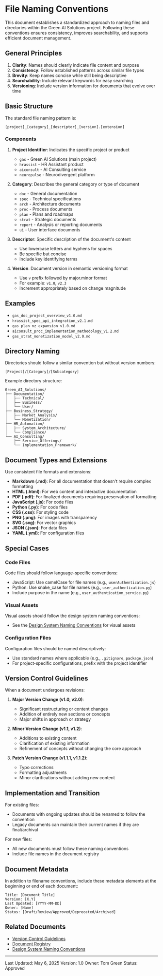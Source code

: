 # File Naming Conventions

This document establishes a standardized approach to naming files and directories within the Green AI Solutions project. Following these conventions ensures consistency, improves searchability, and supports efficient document management.

## General Principles

1. **Clarity**: Names should clearly indicate file content and purpose
2. **Consistency**: Follow established patterns across similar file types
3. **Brevity**: Keep names concise while still being descriptive
4. **Searchability**: Include relevant keywords for easy searching
5. **Versioning**: Include version information for documents that evolve over time

## Basic Structure

The standard file naming pattern is:

```
[project]_[category]_[descriptor]_[version].[extension]
```

### Components

1. **Project Identifier**: Indicates the specific project or product
   - `gas` - Green AI Solutions (main project)
   - `hrassist` - HR Assistant product
   - `aiconsult` - AI Consulting service
   - `neuropulse` - Neurodivergent platform

2. **Category**: Describes the general category or type of document
   - `doc` - General documentation
   - `spec` - Technical specifications
   - `arch` - Architecture documents
   - `proc` - Process documents
   - `plan` - Plans and roadmaps
   - `strat` - Strategic documents
   - `report` - Analysis or reporting documents
   - `ui` - User interface documents

3. **Descriptor**: Specific description of the document's content
   - Use lowercase letters and hyphens for spaces
   - Be specific but concise
   - Include key identifying terms

4. **Version**: Document version in semantic versioning format
   - Use `v` prefix followed by major.minor format
   - For example: `v1.0`, `v2.3`
   - Increment appropriately based on change magnitude

## Examples

- `gas_doc_project_overview_v1.0.md`
- `hrassist_spec_api_integration_v2.1.md`
- `gas_plan_nz_expansion_v1.0.md`
- `aiconsult_proc_implementation_methodology_v1.2.md`
- `gas_strat_monetization_model_v2.0.md`

## Directory Naming

Directories should follow a similar convention but without version numbers:

```
[Project]/[Category]/[Subcategory]
```

Example directory structure:
```
Green_AI_Solutions/
├── Documentation/
│   ├── Technical/
│   ├── Business/
│   └── User/
├── Business_Strategy/
│   ├── Market_Analysis/
│   └── Monetization/
├── HR_Automation/
│   ├── System_Architecture/
│   └── Compliance/
└── AI_Consulting/
    ├── Service_Offerings/
    └── Implementation_Framework/
```

## Document Types and Extensions

Use consistent file formats and extensions:

- **Markdown (.md)**: For all documentation that doesn't require complex formatting
- **HTML (.html)**: For web content and interactive documentation
- **PDF (.pdf)**: For finalized documents requiring preservation of formatting
- **JavaScript (.js)**: For code files
- **Python (.py)**: For code files
- **CSS (.css)**: For styling code
- **PNG (.png)**: For images with transparency
- **SVG (.svg)**: For vector graphics
- **JSON (.json)**: For data files
- **YAML (.yml)**: For configuration files

## Special Cases

### Code Files

Code files should follow language-specific conventions:
- JavaScript: Use camelCase for file names (e.g., `userAuthentication.js`)
- Python: Use snake_case for file names (e.g., `user_authentication.py`)
- Include purpose in the name (e.g., `user_authentication_service.py`)

### Visual Assets

Visual assets should follow the design system naming conventions:
- See the [Design System Naming Conventions](../Design_System/naming_conventions.md) for visual assets

### Configuration Files

Configuration files should be named descriptively:
- Use standard names where applicable (e.g., `.gitignore`, `package.json`)
- For project-specific configurations, prefix with the project identifier

## Version Control Guidelines

When a document undergoes revisions:

1. **Major Version Change (v1.0, v2.0)**:
   - Significant restructuring or content changes
   - Addition of entirely new sections or concepts
   - Major shifts in approach or strategy

2. **Minor Version Change (v1.1, v1.2)**:
   - Additions to existing content
   - Clarification of existing information
   - Refinement of concepts without changing the core approach

3. **Patch Version Change (v1.1.1, v1.1.2)**:
   - Typo corrections
   - Formatting adjustments
   - Minor clarifications without adding new content

## Implementation and Transition

For existing files:
- Documents with ongoing updates should be renamed to follow the convention
- Legacy documents can maintain their current names if they are final/archival

For new files:
- All new documents must follow these naming conventions
- Include file names in the document registry

## Document Metadata

In addition to filename conventions, include these metadata elements at the beginning or end of each document:

```
Title: [Document Title]
Version: [X.Y]
Last Updated: [YYYY-MM-DD]
Owner: [Name]
Status: [Draft/Review/Approved/Deprecated/Archived]
```

## Related Documents

- [Version Control Guidelines](version_control_guidelines.md)
- [Document Registry](document_registry.md)
- [Design System Naming Conventions](../Design_System/naming_conventions.md)

---

Last Updated: May 6, 2025
Version: 1.0
Owner: Tom Green
Status: Approved